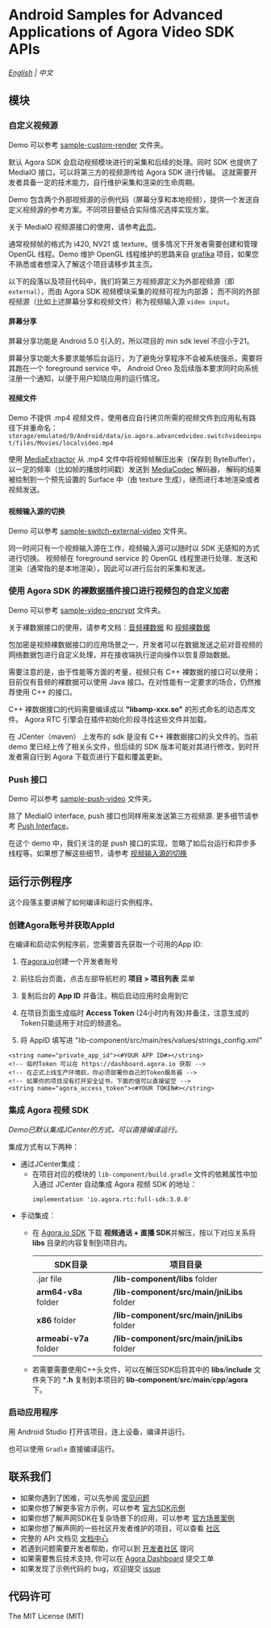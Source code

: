 # Android Samples for Advanced Applications of Agora Video SDK APIs

*[English](README.md) | 中文*

## 模块

### 自定义视频源
Demo 可以参考 [sample-custom-render](https://github.com/AgoraIO/Advanced-Video/tree/master/Android/sample-custom-render) 文件夹。

默认 Agora SDK 会启动视频模块进行的采集和后续的处理。同时 SDK 也提供了 MediaIO 接口，可以将第三方的视频源传给 Agora SDK 进行传输。 这就需要开发者具备一定的技术能力，自行维护采集和渲染的生命周期。

Demo 包含两个外部视频源的示例代码（屏幕分享和本地视频），提供一个发送自定义视频源的参考方案。不同项目要结合实际情况选择实现方案。

关于 MediaIO 视频源接口的使用，请参考[此页](https://docs.agora.io/cn/Interactive%20Broadcast/custom_video_android?platform=Android)。

通常视频帧的格式为 i420, NV21 或 texture。很多情况下开发者需要创建和管理 OpenGL 线程。Demo 维护 OpenGL 线程维护的思路来自 [grafika](https://github.com/google/grafika) 项目，如果您不熟悉或者想深入了解这个项目请移步其主页。

以下的段落以及项目代码中，我们将第三方视频源定义为外部视频源（即 `external`），而由 Agora SDK 视频模块采集的视频可视为内部源； 而不同的外部视频源（比如上述屏幕分享和视频文件）称为视频输入源 `video input`。

#### 屏幕分享

屏幕分享功能是 Android 5.0 引入的，所以项目的 min sdk level 不应小于21。

屏幕分享功能大多要求能够后台运行，为了避免分享程序不会被系统强杀，需要将其跑在一个 foreground service 中。 Android Oreo 及后续版本要求同时向系统注册一个通知，以便于用户知晓应用的运行情况。

#### 视频文件

Demo 不提供 .mp4 视频文件，使用者应自行拷贝所需的视频文件到应用私有路径下并重命名：`storage/emulated/0/Android/data/io.agora.advancedvideo.switchvideoinput/files/Movies/localvideo.mp4`

使用 [MediaExtractor](https://developer.android.com/reference/android/media/MediaExtractor) 从 .mp4 文件中将视频帧解压出来（保存到 ByteBuffer），以一定的频率（比如帧的播放时间戳）发送到 [MediaCodec](https://developer.android.com/reference/android/media/MediaCodec) 解码器， 解码的结果被绘制到一个预先设置的 Surface 中（由 texture 生成），继而进行本地渲染或者视频发送。

### <h4 id="switching"> 视频输入源的切换 </h4>
Demo 可以参考 [sample-switch-external-video](https://github.com/AgoraIO/Advanced-Video/tree/master/Android/sample-switch-external-video) 文件夹。

同一时间只有一个视频输入源在工作，视频输入源可以随时以 SDK 无感知的方式进行切换。 视频帧在 foreground service 的 OpenGL 线程里进行处理、发送和渲染（通常指的是本地渲染），因此可以进行后台的采集和发送。 

### 使用 Agora SDK 的裸数据插件接口进行视频包的自定义加密
Demo 可以参考 [sample-video-encrypt](https://github.com/AgoraIO/Advanced-Video/tree/master/Android/sample-video-encrypt) 文件夹。

关于裸数据接口的使用，请参考文档：[音频裸数据](https://docs.agora.io/cn/Video/raw_data_audio_android?platform=Android) 和 [视频裸数据](https://docs.agora.io/cn/Video/raw_data_video_android?platform=Android)

包加密是视频裸数据接口的应用场景之一，开发者可以在数据发送之前对音视频的网络数据包进行自定义处理，并在接收端执行逆向操作以恢复原始数据。

需要注意的是，由于性能等方面的考量，视频只有 C++ 裸数据的接口可以使用；目前仅有音频的裸数据可以使用 Java 接口。在对性能有一定要求的场合，仍然推荐使用 C++ 的接口。

C++ 裸数据接口的代码需要编译成以 **"libamp-xxx.so"** 的形式命名的动态库文件。 Agora RTC 引擎会在插件初始化阶段寻找这些文件并加载。

在 JCenter（maven） 上发布的 sdk 是没有 C++ 裸数据接口的头文件的。当前 demo 里已经上传了相关头文件，但后续的 SDK 版本可能对其进行修改，到时开发者需自行到 Agora 下载页进行下载和覆盖更新。

### Push 接口
Demo 可以参考 [sample-push-video](https://github.com/AgoraIO/Advanced-Video/tree/master/Android/sample-push-video) 文件夹。

除了 MediaIO interface, push 接口也同样用来发送第三方视频源. 更多细节请参考 [Push Interface](https://docs.agora.io/cn/Interactive%20Broadcast/custom_video_android?platform=Android#%E8%87%AA%E5%AE%9A%E4%B9%89%E8%A7%86%E9%A2%91%E9%87%87%E9%9B%86)。


在这个 demo 中，我们关注的是 push 接口的实现，忽略了如后台运行和异步多线程等。如果想了解这些细节，请参考 [视频输入源的切换](#switching)

## 运行示例程序

这个段落主要讲解了如何编译和运行实例程序。

### 创建Agora账号并获取AppId

在编译和启动实例程序前，您需要首先获取一个可用的App ID:
1. 在[agora.io](https://dashboard.agora.io/signin/)创建一个开发者账号
2. 前往后台页面，点击左部导航栏的 **项目 > 项目列表** 菜单
3. 复制后台的 **App ID** 并备注，稍后启动应用时会用到它
4. 在项目页面生成临时 **Access Token** (24小时内有效)并备注，注意生成的Token只能适用于对应的频道名。

5. 将 AppID 填写进 "lib-component/src/main/res/values/strings_config.xml"
  ```
  <string name="private_app_id"><#YOUR APP ID#></string>
  <!-- 临时Token 可以在 https://dashboard.agora.io 获取 -->
  <!-- 在正式上线生产环境前，你必须部署你自己的Token服务器 -->
  <!-- 如果你的项目没有打开安全证书，下面的值可以直接留空 -->
  <string name="agora_access_token"><#YOUR TOKEN#></string>
  ```

### 集成 Agora 视频 SDK

*Demo已默认集成JCenter的方式，可以直接编译运行。*

集成方式有以下两种：
  - 通过JCenter集成：
    - 在项目对应的模块的 `lib-component/build.gradle` 文件的依赖属性中加入通过 JCenter 自动集成 Agora 视频 SDK 的地址：
      ```
      implementation 'io.agora.rtc:full-sdk:3.0.0'
      ```
  - 手动集成：
    - 在 [Agora.io SDK](https://www.agora.io/cn/download/) 下载 **视频通话 + 直播 SDK**并解压，按以下对应关系将 **libs** 目录的内容复制到项目内。
      
      SDK目录|项目目录
      ---|---
      .jar file|**/lib-component/libs** folder
      **arm64-v8a** folder|**/lib-component/src/main/jniLibs** folder
      **x86** folder|**/lib-component/src/main/jniLibs** folder
      **armeabi-v7a** folder|**/lib-component/src/main/jniLibs** folder
    - 若需要需要使用C++头文件，可以在解压SDK后将其中的 **libs**/**include** 文件夹下的 ***.h** 复制到本项目的 **lib-component**/**src**/**main**/**cpp**/**agora** 下。


### 启动应用程序

用 Android Studio 打开该项目，连上设备，编译并运行。

也可以使用 `Gradle` 直接编译运行。


## 联系我们

- 如果你遇到了困难，可以先参阅 [常见问题](https://docs.agora.io/cn/faq)
- 如果你想了解更多官方示例，可以参考 [官方SDK示例](https://github.com/AgoraIO)
- 如果你想了解声网SDK在复杂场景下的应用，可以参考 [官方场景案例](https://github.com/AgoraIO-usecase)
- 如果你想了解声网的一些社区开发者维护的项目，可以查看 [社区](https://github.com/AgoraIO-Community)
- 完整的 API 文档见 [文档中心](https://docs.agora.io/cn/)
- 若遇到问题需要开发者帮助，你可以到 [开发者社区](https://rtcdeveloper.com/) 提问
- 如果需要售后技术支持, 你可以在 [Agora Dashboard](https://dashboard.agora.io) 提交工单
- 如果发现了示例代码的 bug，欢迎提交 [issue](https://github.com/AgoraIO/Advanced-Video/issues)

## 代码许可

The MIT License (MIT)
